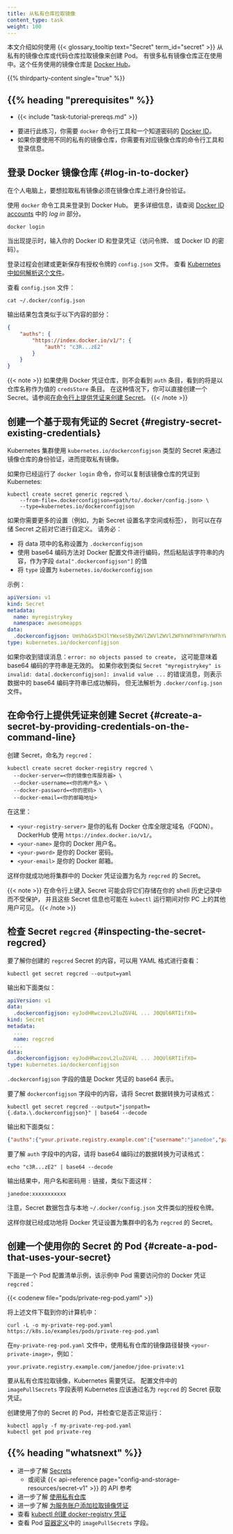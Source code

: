```yaml
---
title: 从私有仓库拉取镜像
content_type: task
weight: 100
---
```


<!--
title: Pull an Image from a Private Registry
content_type: task
weight: 100
-->

<!-- overview -->

<!--
This page shows how to create a Pod that uses a
{{< glossary_tooltip text="Secret" term_id="secret" >}} to pull an image 
from a private container image registry or repository. There are many private 
registries in use. This task uses [Docker Hub](https://www.docker.com/products/docker-hub)
as an example registry.
-->
本文介绍如何使用 {{< glossary_tooltip text="Secret" term_id="secret" >}} 
从私有的镜像仓库或代码仓库拉取镜像来创建 Pod。
有很多私有镜像仓库正在使用中。这个任务使用的镜像仓库是
[Docker Hub](https://www.docker.com/products/docker-hub)。

{{% thirdparty-content single="true" %}}

## {{% heading "prerequisites" %}}

* {{< include "task-tutorial-prereqs.md" >}}

<!--
* To do this exercise, you need the `docker` command line tool, and a
  [Docker ID](https://docs.docker.com/docker-id/) for which you know the password.
* If you are using a different private container registry, you need the command 
  line tool for that registry and any login information for the registry. 
-->

* 要进行此练习，你需要 `docker` 命令行工具和一个知道密码的 
[Docker ID](https://docs.docker.com/docker-id/)。
* 如果你要使用不同的私有的镜像仓库，你需要有对应镜像仓库的命令行工具和登录信息。

<!-- steps -->

<!--
## Log in to Docker Hub

On your laptop, you must authenticate with a registry in order to pull a private image.
-->
## 登录 Docker 镜像仓库  {#log-in-to-docker}

在个人电脑上，要想拉取私有镜像必须在镜像仓库上进行身份验证。

<!--
Use the `docker` tool to log in to Docker Hub. See the _log in_ section of
[Docker ID accounts](https://docs.docker.com/docker-id/#log-in) for more information.
-->
使用 `docker` 命令工具来登录到 Docker Hub。
更多详细信息，请查阅
[Docker ID accounts](https://docs.docker.com/docker-id/#log-in) 中的 _log in_ 部分。

```shell
docker login
```

<!--
When prompted, enter your Docker ID, and then the credential you want to use (access token,
or the password for your Docker ID).

The login process creates or updates a `config.json` file that holds an authorization token. Review [how Kubernetes interprets this file](/docs/concepts/containers/images#config-json). 

View the `config.json` file:
-->
当出现提示时，输入你的 Docker ID 和登录凭证（访问令牌、
或 Docker ID 的密码）。

登录过程会创建或更新保存有授权令牌的 `config.json` 文件。
查看 [Kubernetes 中如何解析这个文件](/zh-cn/docs/concepts/containers/images#config-json)。

查看 `config.json` 文件：

```shell
cat ~/.docker/config.json
```

<!--
The output contains a section similar to this:
-->
输出结果包含类似于以下内容的部分：

```json
{
    "auths": {
        "https://index.docker.io/v1/": {
            "auth": "c3R...zE2"
        }
    }
}
```

<!--
If you use a Docker credentials store, you won't see that `auth` entry but a `credsStore` entry with the name of the store as value.
In that case, you can create a secret directly. See [Create a Secret by providing credentials on the command line](#create-a-secret-by-providing-credentials-on-the-command-line).
-->
{{< note >}}
如果使用 Docker 凭证仓库，则不会看到 `auth` 条目，看到的将是以仓库名称作为值的 `credsStore` 条目。
在这种情况下，你可以直接创建一个 Secret。请参阅[在命令行上提供凭证来创建 Secret](#create-a-secret-by-providing-credentials-on-the-command-line)。
{{< /note >}}

<!--
## Create a Secret based on existing credentials {#registry-secret-existing-credentials}

A Kubernetes cluster uses the Secret of `kubernetes.io/dockerconfigjson` type to authenticate with
a container registry to pull a private image.

If you already ran `docker login`, you can copy
that credential into Kubernetes:
-->
## 创建一个基于现有凭证的 Secret  {#registry-secret-existing-credentials}

Kubernetes 集群使用 `kubernetes.io/dockerconfigjson` 类型的
Secret 来通过镜像仓库的身份验证，进而提取私有镜像。

如果你已经运行了 `docker login` 命令，你可以复制该镜像仓库的凭证到 Kubernetes:

```shell
kubectl create secret generic regcred \
    --from-file=.dockerconfigjson=<path/to/.docker/config.json> \
    --type=kubernetes.io/dockerconfigjson
```

<!--
If you need more control (for example, to set a namespace or a label on the new
secret) then you can customise the Secret before storing it.
Be sure to:

- set the name of the data item to `.dockerconfigjson`
- base64 encode the Docker configuration file and then paste that string, unbroken
  as the value for field `data[".dockerconfigjson"]`
- set `type` to `kubernetes.io/dockerconfigjson`

Example:
-->
如果你需要更多的设置（例如，为新 Secret 设置名字空间或标签），
则可以在存储 Secret 之前对它进行自定义。
请务必：

- 将 data 项中的名称设置为 `.dockerconfigjson`
- 使用 base64 编码方法对 Docker 配置文件进行编码，然后粘贴该字符串的内容，作为字段
  `data[".dockerconfigjson"]` 的值
- 将 `type` 设置为 `kubernetes.io/dockerconfigjson`

示例：

```yaml
apiVersion: v1
kind: Secret
metadata:
  name: myregistrykey
  namespace: awesomeapps
data:
  .dockerconfigjson: UmVhbGx5IHJlYWxseSByZWVlZWVlZWVlZWFhYWFhYWFhYWFhYWFhYWFhYWFhYWFhYWFhYWxsbGxsbGxsbGxsbGxsbGxsbGxsbGxsbGxsbGxsbGx5eXl5eXl5eXl5eXl5eXl5eXl5eSBsbGxsbGxsbGxsbGxsbG9vb29vb29vb29vb29vb29vb29vb29vb29vb25ubm5ubm5ubm5ubm5ubm5ubm5ubm5ubmdnZ2dnZ2dnZ2dnZ2dnZ2dnZ2cgYXV0aCBrZXlzCg==
type: kubernetes.io/dockerconfigjson
```

<!--
If you get the error message `error: no objects passed to create`, it may mean the base64 encoded string is invalid.
If you get an error message like `Secret "myregistrykey" is invalid: data[.dockerconfigjson]: invalid value ...`, it means
the base64 encoded string in the data was successfully decoded, but could not be parsed as a `.docker/config.json` file.
-->
如果你收到错误消息：`error: no objects passed to create`，
这可能意味着 base64 编码的字符串是无效的。 如果你收到类似
`Secret "myregistrykey" is invalid: data[.dockerconfigjson]: invalid value ...`
的错误消息，则表示数据中的 base64 编码字符串已成功解码，
但无法解析为 `.docker/config.json` 文件。

<!--
## Create a Secret by providing credentials on the command line

Create this Secret, naming it `regcred`:
-->
## 在命令行上提供凭证来创建 Secret  {#create-a-secret-by-providing-credentials-on-the-command-line}

创建 Secret，命名为 `regcred`：

<!--
kubectl create secret docker-registry regcred --docker-server=<your-registry-server> --docker-username=<your-name> --docker-password=<your-pword> --docker-email=<your-email>
-->
```shell
kubectl create secret docker-registry regcred \
  --docker-server=<你的镜像仓库服务器> \
  --docker-username=<你的用户名> \
  --docker-password=<你的密码> \
  --docker-email=<你的邮箱地址>
```

<!--
where:

* `<your-registry-server>` is your Private Docker Registry FQDN.
  Use `https://index.docker.io/v1/` for DockerHub.
* `<your-name>` is your Docker username.
* `<your-pword>` is your Docker password.
* `<your-email>` is your Docker email.

You have successfully set your Docker credentials in the cluster as a Secret called `regcred`.
-->
在这里：

* `<your-registry-server>` 是你的私有 Docker 仓库全限定域名（FQDN）。
  DockerHub 使用 `https://index.docker.io/v1/`。
* `<your-name>` 是你的 Docker 用户名。
* `<your-pword>` 是你的 Docker 密码。
* `<your-email>` 是你的 Docker 邮箱。

这样你就成功地将集群中的 Docker 凭证设置为名为 `regcred` 的 Secret。

<!--
Typing secrets on the command line may store them in your shell history unprotected, and
those secrets might also be visible to other users on your PC during the time that
`kubectl` is running.
-->
{{< note >}}
在命令行上键入 Secret 可能会将它们存储在你的 shell 历史记录中而不受保护，
并且这些 Secret 信息也可能在 `kubectl` 运行期间对你 PC 上的其他用户可见。
{{< /note >}}

<!--
## Inspecting the Secret `regcred`

To understand the contents of the `regcred` Secret you created, start by viewing the Secret in YAML format:
-->
## 检查 Secret `regcred`  {#inspecting-the-secret-regcred}

要了解你创建的 `regcred` Secret 的内容，可以用 YAML 格式进行查看：

```shell
kubectl get secret regcred --output=yaml
```

<!--
The output is similar to this:
-->
输出和下面类似：

```yaml
apiVersion: v1
data:
  .dockerconfigjson: eyJodHRwczovL2luZGV4L ... J0QUl6RTIifX0=
kind: Secret
metadata:
  ...
  name: regcred
  ...
data:
  .dockerconfigjson: eyJodHRwczovL2luZGV4L ... J0QUl6RTIifX0=
type: kubernetes.io/dockerconfigjson
```

<!--
The value of the `.dockerconfigjson` field is a base64 representation of your Docker credentials.

To understand what is in the `.dockerconfigjson` field, convert the secret data to a
readable format:
-->
`.dockerconfigjson` 字段的值是 Docker 凭证的 base64 表示。

要了解 `dockerconfigjson` 字段中的内容，请将 Secret 数据转换为可读格式：

```shell
kubectl get secret regcred --output="jsonpath={.data.\.dockerconfigjson}" | base64 --decode
```

<!--
The output is similar to this:
-->
输出和下面类似：

```json
{"auths":{"your.private.registry.example.com":{"username":"janedoe","password":"xxxxxxxxxxx","email":"jdoe@example.com","auth":"c3R...zE2"}}}
```

<!--
To understand what is in the `auth` field, convert the base64-encoded data to a readable format:
-->
要了解 `auth` 字段中的内容，请将 base64 编码过的数据转换为可读格式：

```shell
echo "c3R...zE2" | base64 --decode
```

<!--
The output, username and password concatenated with a `:`, is similar to this:
-->
输出结果中，用户名和密码用 `:` 链接，类似下面这样：

```none
janedoe:xxxxxxxxxxx
```

<!--
Notice that the Secret data contains the authorization token similar to your local `~/.docker/config.json` file.

You have successfully set your Docker credentials as a Secret called `regcred` in the cluster.
-->
注意，Secret 数据包含与本地 `~/.docker/config.json` 文件类似的授权令牌。

这样你就已经成功地将 Docker 凭证设置为集群中的名为 `regcred` 的 Secret。

<!--
## Create a Pod that uses your Secret

Here is a manifest for an example Pod that needs access to your Docker credentials in `regcred`:
-->
## 创建一个使用你的 Secret 的 Pod  {#create-a-pod-that-uses-your-secret}

下面是一个 Pod 配置清单示例，该示例中 Pod 需要访问你的 Docker 凭证 `regcred`：

{{< codenew file="pods/private-reg-pod.yaml" >}}

<!-- 
Download the above file onto your computer:
-->

将上述文件下载到你的计算机中：

```shell
curl -L -o my-private-reg-pod.yaml https://k8s.io/examples/pods/private-reg-pod.yaml
```

<!--
In file `my-private-reg-pod.yaml`, replace `<your-private-image>` with the path to an image in a private registry such as:
-->
在`my-private-reg-pod.yaml` 文件中，使用私有仓库的镜像路径替换 `<your-private-image>`，例如：

```none
your.private.registry.example.com/janedoe/jdoe-private:v1
```

<!--
To pull the image from the private registry, Kubernetes needs credentials.
The `imagePullSecrets` field in the configuration file specifies that
Kubernetes should get the credentials from a Secret named `regcred`.

Create a Pod that uses your Secret, and verify that the Pod is running:
-->
要从私有仓库拉取镜像，Kubernetes 需要凭证。
配置文件中的 `imagePullSecrets` 字段表明 Kubernetes 应该通过名为 `regcred` 的 Secret 获取凭证。

创建使用了你的 Secret 的 Pod，并检查它是否正常运行：

```shell
kubectl apply -f my-private-reg-pod.yaml
kubectl get pod private-reg
```

## {{% heading "whatsnext" %}}

<!--
* Learn more about [Secrets](/docs/concepts/configuration/secret/)
  * or read the API reference for {{< api-reference page="config-and-storage-resources/secret-v1" >}}
* Learn more about [using a private registry](/docs/concepts/containers/images/#using-a-private-registry).
* Learn more about [adding image pull secrets to a service account](/docs/tasks/configure-pod-container/configure-service-account/#add-imagepullsecrets-to-a-service-account).
* See [kubectl create secret docker-registry](/docs/reference/generated/kubectl/kubectl-commands/#-em-secret-docker-registry-em-).
* See the `imagePullSecrets` field within the [container definitions](/docs/reference/kubernetes-api/workload-resources/pod-v1/#containers) of a Pod
-->

* 进一步了解 [Secrets](/zh-cn/docs/concepts/configuration/secret/)
  * 或阅读 {{< api-reference page="config-and-storage-resources/secret-v1" >}} 的 API 参考
* 进一步了解 [使用私有仓库](/zh-cn/docs/concepts/containers/images/#using-a-private-registry)
* 进一步了解 [为服务账户添加拉取镜像凭证](/zh-cn/docs/tasks/configure-pod-container/configure-service-account/#add-imagepullsecrets-to-a-service-account)
* 查看 [kubectl 创建 docker-registry 凭证](/docs/reference/generated/kubectl/kubectl-commands/#-em-secret-docker-registry-em-)
* 查看 Pod [容器定义](/zh-cn/docs/reference/kubernetes-api/workload-resources/pod-v1/#containers)中的 `imagePullSecrets` 字段。
